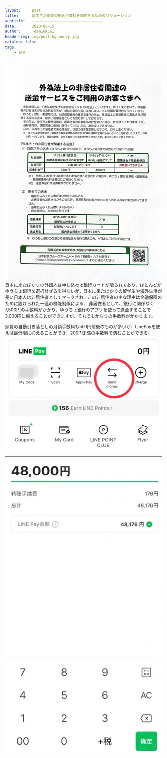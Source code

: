 ```yaml
---
layout:     post
title:      留学生が家賃の振込手数料を節約するためのソリューション
subtitle:   ————————————————————————————————
date:       2023-06-15
author:     Team16KCGI
header-img: img/post-bg-money.jpg
catalog: false
tags:
    - お金
---
```


![](https://raw.githubusercontent.com/team16kcgi/websit-img/main/20230610201015.png)
日本に来たばかりの外国人は申し込める銀行カードが限られており、ほとんどがゆうちょ銀行を選択せざるを得ないが、日本に来たばかりの留学生や海外生活が長い日本人は非居住者としてマークされ、この非居住者の主な理由は金融保障のために設けられた一連の機能制限による。 非居住者として、銀行に関係なく7,500円の手数料がかかり、ゆうちょ銀行のアプリを使って送金することで3,000円に抑えることができますが、それでもかなりの手数料がかかります。

家賃の自動引き落としの月額手数料も500円前後のものが多いが、LinePayを使えば最低限に抑えることができ、200円未満の手数料で済むことができる。
![](https://raw.githubusercontent.com/team16kcgi/websit-img/main/20230610201040.png)

--- 



![](https://raw.githubusercontent.com/team16kcgi/websit-img/main/20230610201056.png)
